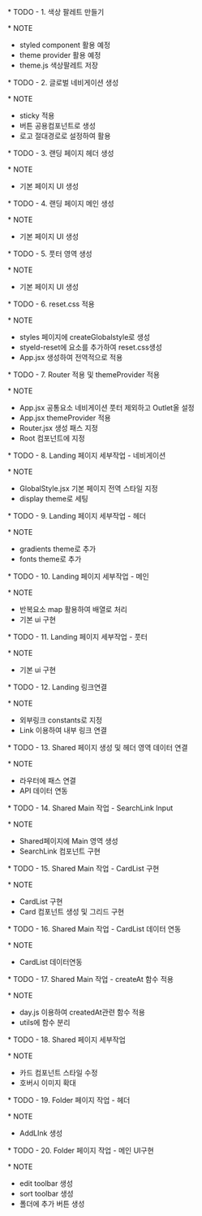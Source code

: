 \* TODO - 1. 색상 팔레트 만들기

\* NOTE

- styled component 활용 예정
- theme provider 활용 예정
- theme.js 색상팔레트 저장

\* TODO - 2. 글로벌 네비게이션 생성

\* NOTE

- sticky 적용
- 버튼 공용컴포넌트로 생성
- 로고 절대경로로 설정하여 활용

\* TODO - 3. 랜딩 페이지 헤더 생성

\* NOTE

- 기본 페이지 UI 생성

\* TODO - 4. 랜딩 페이지 메인 생성

\* NOTE

- 기본 페이지 UI 생성

\* TODO - 5. 풋터 영역 생성

\* NOTE

- 기본 페이지 UI 생성

\* TODO - 6. reset.css 적용

\* NOTE

- styles 페이지에 createGlobalstyle로 생성
- styeld-reset에 요소를 추가하여 reset.css생성
- App.jsx 생성하여 전역적으로 적용

\* TODO - 7. Router 적용 및 themeProvider 적용

\* NOTE

- App.jsx 공통요소 네비게이션 풋터 제외하고 Outlet올 설정
- App.jsx themeProvider 적용
- Router.jsx 생성 패스 지정
- Root 컴포넌트에 지정

\* TODO - 8. Landing 페이지 세부작업 - 네비게이션

\* NOTE

- GlobalStyle.jsx 기본 페이지 전역 스타일 지정
- display theme로 세팅

\* TODO - 9. Landing 페이지 세부작업 - 헤더

\* NOTE

- gradients theme로 추가
- fonts theme로 추가

\* TODO - 10. Landing 페이지 세부작업 - 메인

\* NOTE

- 반복요소 map 활용하여 배열로 처리
- 기본 ui 구현

\* TODO - 11. Landing 페이지 세부작업 - 풋터

\* NOTE

- 기본 ui 구현

\* TODO - 12. Landing 링크연결

\* NOTE

- 외부링크 constants로 지정
- Link 이용하여 내부 링크 연결

\* TODO - 13. Shared 페이지 생성 및 헤더 영역 데이터 연결

\* NOTE

- 라우터에 패스 연결
- API 데이터 연동

\* TODO - 14. Shared Main 작업 - SearchLink Input

\* NOTE

- Shared페이지에 Main 영역 생성
- SearchLink 컴포넌트 구현

\* TODO - 15. Shared Main 작업 - CardList 구현

\* NOTE

- CardList 구현
- Card 컴포넌트 생성 및 그리드 구현

\* TODO - 16. Shared Main 작업 - CardList 데이터 연동

\* NOTE

- CardList 데이터연동

\* TODO - 17. Shared Main 작업 - createAt 함수 적용

\* NOTE

- day.js 이용하여 createdAt관련 함수 적용
- utils에 함수 분리

\* TODO - 18. Shared 페이지 세부작업

\* NOTE

- 카드 컴포넌트 스타일 수정
- 호버시 이미지 확대

\* TODO - 19. Folder 페이지 작업 - 헤더

\* NOTE

- AddLInk 생성

\* TODO - 20. Folder 페이지 작업 - 메인 UI구현

\* NOTE

- edit toolbar 생성
- sort toolbar 생성
- 폴더에 추가 버튼 생성
